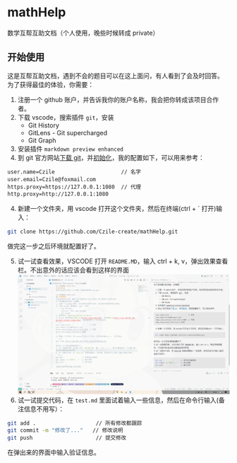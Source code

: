 # mathHelp
数学互帮互助文档（个人使用，晚些时候转成 private）

## 开始使用
这是互帮互助文档，遇到不会的题目可以在这上面问，有人看到了会及时回答。
为了获得最佳的体验，你需要：
1. 注册一个 github 账户，并告诉我你的账户名称，我会把你转成该项目合作者。
2. 下载 vscode，搜索插件 `git`，安装
    - Git History
    - GitLens - Git supercharged
    - Git Graph
3. 安装插件 `markdown preview enhanced`
3. 到 git 官方网站[下载 git](https://git-scm.com/)，并[初始化](https://www.runoob.com/git/git-install-setup.html)，我的配置如下，可以用来参考：
```bash
user.name=Czile                     // 名字
user.email=Czile@foxmail.com
https.proxy=https://127.0.0.1:1080  // 代理
http.proxy=http://127.0.0.1:1080
```
4. 新建一个文件夹，用 vscode 打开这个文件夹，然后在终端(ctrl + ` 打开)输入：
```bash
git clone https://github.com/Czile-create/mathHelp.git
```
做完这一步之后环境就配置好了。

5. 试一试查看效果，VSCODE 打开 `README.MD`，输入 ctrl + k, v，弹出效果查看栏。不出意外的话应该会看到这样的界面
![](img/001.png)
5. 试一试提交代码，在 `test.md` 里面试着输入一些信息，然后在命令行输入(备注信息不用写）：
```bash
git add .                   // 所有修改都跟踪
git commit -m "修改了..."   // 修改说明
git push                    // 提交修改
```
在弹出来的界面中输入验证信息。

